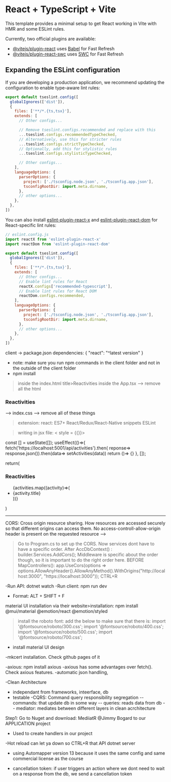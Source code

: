 # React + TypeScript + Vite

This template provides a minimal setup to get React working in Vite with HMR and some ESLint rules.

Currently, two official plugins are available:

- [@vitejs/plugin-react](https://github.com/vitejs/vite-plugin-react/blob/main/packages/plugin-react) uses [Babel](https://babeljs.io/) for Fast Refresh
- [@vitejs/plugin-react-swc](https://github.com/vitejs/vite-plugin-react/blob/main/packages/plugin-react-swc) uses [SWC](https://swc.rs/) for Fast Refresh

## Expanding the ESLint configuration

If you are developing a production application, we recommend updating the configuration to enable type-aware lint rules:

```js
export default tseslint.config([
  globalIgnores(['dist']),
  {
    files: ['**/*.{ts,tsx}'],
    extends: [
      // Other configs...

      // Remove tseslint.configs.recommended and replace with this
      ...tseslint.configs.recommendedTypeChecked,
      // Alternatively, use this for stricter rules
      ...tseslint.configs.strictTypeChecked,
      // Optionally, add this for stylistic rules
      ...tseslint.configs.stylisticTypeChecked,

      // Other configs...
    ],
    languageOptions: {
      parserOptions: {
        project: ['./tsconfig.node.json', './tsconfig.app.json'],
        tsconfigRootDir: import.meta.dirname,
      },
      // other options...
    },
  },
])
```

You can also install [eslint-plugin-react-x](https://github.com/Rel1cx/eslint-react/tree/main/packages/plugins/eslint-plugin-react-x) and [eslint-plugin-react-dom](https://github.com/Rel1cx/eslint-react/tree/main/packages/plugins/eslint-plugin-react-dom) for React-specific lint rules:

```js
// eslint.config.js
import reactX from 'eslint-plugin-react-x'
import reactDom from 'eslint-plugin-react-dom'

export default tseslint.config([
  globalIgnores(['dist']),
  {
    files: ['**/*.{ts,tsx}'],
    extends: [
      // Other configs...
      // Enable lint rules for React
      reactX.configs['recommended-typescript'],
      // Enable lint rules for React DOM
      reactDom.configs.recommended,
    ],
    languageOptions: {
      parserOptions: {
        project: ['./tsconfig.node.json', './tsconfig.app.json'],
        tsconfigRootDir: import.meta.dirname,
      },
      // other options...
    },
  },
])
```
client -> package.json
dependencies: {
"react": "^latest version"
}
- note: make sure you run npm commands in the client folder and not in the outside of the client folder
- npm install
> inside the index.html
title>Reactivities</title>
> inside the App.tsx
--> remove all the html
<h3>Reactivities</h3>
--> index.css
--> remove all of these things

> extension: 
react: ES7+ React/Redux/React-Native snippets
ESLint 

> writing in jsx file:
< style = {{}}>

const [] = useState([]);
useEffect(()=>{
	fetch('https://localhost:5001/api/activities').then(
reponse=> response.json()).then(data=> setActivities(data))
return ()=> {}
}, []);

return(<div>
<h3 className="app" style{{color: red}}>Reactivities</h3>
<ul>{activities.map((activity)=>(<li>{activity.title}</li>))}</ul>
</div>)

------------

CORS: Cross origin resource sharing. How resources are accessed securely so that different origins can access them. No access-controll-allow-origin header is present on the requested resource --> 
> Go to Program.cs to set up the CORS. Now services dont have to have a specific order. After AccDbContext<AppDbContext>() :
builder.Services.AddCors();
Middleware is specific about the order though, so it is important to do the right order here. BEFORE MapControllers():
app.UseCors(options => options.AllowAnyHeader().AllowAnyMethod().WithOrigins("http://localhost:3000", "https://localhost:3000"));
CTRL+R

-Run API: dotnet watch 
-Run client: npm run dev

- Format: ALT + SHIFT + F

material UI installation via their website>installation:
npm install @mui/material @emotion/react @emotion/styled

>install the roboto font: 
add the below to make sure that there is: 
import '@fontsource/roboto/300.css';
import '@fontsource/roboto/400.css';
import '@fontsource/roboto/500.css';
import '@fontsource/roboto/700.css';

- install material UI design

-mkcert installation. Check github pages of it

-axious: npm install axious
-axious has some advantages over fetch(). Check axious features.
-automatic json handling, 

-Clean Architecture
- independant from frameworks, inteerface, db
- testable
-CQRS: Command query responsibility segregation
-- commands: that update db in some way
-- queries: reads data from db
-- mediator: mediates between different layers in clean acrchitecture

Step1: Go to Nuget and download: MediiatR @Jimmy Bogard to our APPLICATION project
- Used to create handlers in our project

-Hot reload can let ya down so CTRL+R that API dotnet server

- using Automapper version 13 because it uses the same config and same commercial license as the course

- cancellation token: if user triggers an action where we dont need to wait on a response from the db, we send a cancellation token
